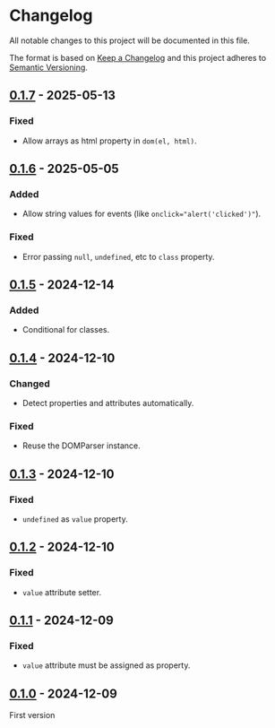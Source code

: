 # Changelog
All notable changes to this project will be documented in this file.

The format is based on [Keep a Changelog](https://keepachangelog.com/) and this
project adheres to [Semantic Versioning](https://semver.org/).

## [0.1.7] - 2025-05-13
### Fixed
- Allow arrays as html property in `dom(el, html)`.

## [0.1.6] - 2025-05-05
### Added
- Allow string values for events (like `onclick="alert('clicked')"`).

### Fixed
- Error passing `null`, `undefined`, etc to `class` property.

## [0.1.5] - 2024-12-14
### Added
- Conditional for classes.

## [0.1.4] - 2024-12-10
### Changed
- Detect properties and attributes automatically.

### Fixed
- Reuse the DOMParser instance.

## [0.1.3] - 2024-12-10
### Fixed
- `undefined` as `value` property.

## [0.1.2] - 2024-12-10
### Fixed
- `value` attribute setter.

## [0.1.1] - 2024-12-09
### Fixed
- `value` attribute must be assigned as property.

## [0.1.0] - 2024-12-09
First version

[0.1.7]: https://github.com/oscarotero/dom/compare/v0.1.6...v0.1.7
[0.1.6]: https://github.com/oscarotero/dom/compare/v0.1.5...v0.1.6
[0.1.5]: https://github.com/oscarotero/dom/compare/v0.1.4...v0.1.5
[0.1.4]: https://github.com/oscarotero/dom/compare/v0.1.3...v0.1.4
[0.1.3]: https://github.com/oscarotero/dom/compare/v0.1.2...v0.1.3
[0.1.2]: https://github.com/oscarotero/dom/compare/v0.1.1...v0.1.2
[0.1.1]: https://github.com/oscarotero/dom/compare/v0.1.0...v0.1.1
[0.1.0]: https://github.com/oscarotero/dom/releases/tag/v0.1.0
